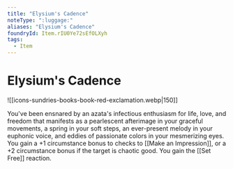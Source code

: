 ```yaml
---
title: "Elysium's Cadence"
noteType: ":luggage:"
aliases: "Elysium's Cadence"
foundryId: Item.rIU0Ye72sEfOLXyh
tags:
  - Item
---
```


# Elysium's Cadence
![[icons-sundries-books-book-red-exclamation.webp|150]]

You've been ensnared by an azata's infectious enthusiasm for life, love, and freedom that manifests as a pearlescent afterimage in your graceful movements, a spring in your soft steps, an ever-present melody in your euphonic voice, and eddies of passionate colors in your mesmerizing eyes. You gain a +1 circumstance bonus to checks to [[Make an Impression]], or a +2 circumstance bonus if the target is chaotic good. You gain the [[Set Free]] reaction.

